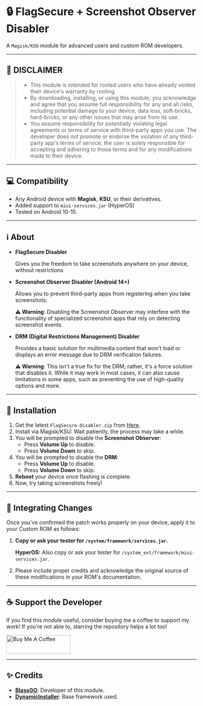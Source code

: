 # 🔒 FlagSecure + Screenshot Observer Disabler

A `Magisk/KSU` module for advanced users and custom ROM developers.

---

## 🚨 **DISCLAIMER**

> - This module is intended for rooted users who have already voided their device's warranty by rooting.
> - By downloading, installing, or using this module, you acknowledge and agree that you assume full responsibility for any and all risks, including potential damage to your device, data loss, soft-bricks, hard-bricks, or any other issues that may arise from its use.
> - You assume responsibility for potentially violating legal agreements or terms of service with third-party apps you use. The developer does not promote or endorse the violation of any third-party app's terms of service; the user is solely responsible for accepting and adhering to those terms and for any modifications made to their device.

---

## 💻 **Compatibility**

* Any Android device with **Magisk**, **KSU**, or their derivatives.
* Added support to ``miui-services.jar`` (HyperOS)
* Tested on Android 10-15.

---

## ℹ️ **About**

* **FlagSecure Disabler**
  
  Gives you the freedom to take screenshots anywhere on your device, without restrictions
* **Screenshot Observer Disabler (Android 14+)**
  
  Allows you to prevent third-party apps from registering when you take screenshots.  
  
  **⚠️ Warning**: Disabling the Screenshot Observer may interfere with the functionality of specialized screenshot apps that rely on detecting screenshot events.
* **DRM (Digital Restrictions Management) Disabler**
  
  Provides a basic solution for multimedia content that won't load or displays an error message due to DRM verification failures.
  
  **⚠️ Warning**: This isn't a true fix for the DRM; rather, it's a force solution that disables it. While it may work in most cases, it can also cause limitations in some apps, such as preventing the use of high-quality options and more.
---

## 🚀 **Installation**

1. Get the latest `FlagSecure-Disabler.zip` from [Here](https://blassgo.blogspot.com/#id=android-projects-user&author=BlassGO&category=MAGISK&year=2025&title=FlagSecure%20Disabler).
2. Install via Magisk/KSU: Wait patiently, the process may take a while.
3. You will be prompted to disable the **Screenshot Observer**:
   - Press **Volume Up** to disable.
   - Press **Volume Down** to skip.
4. You will be prompted to disable the **DRM**:
   - Press **Volume Up** to disable.
   - Press **Volume Down** to skip.
5. **Reboot** your device once flashing is complete.
6. Now, try taking screenshots freely!

---

## 📝 **Integrating Changes**

Once you've confirmed the patch works properly on your device, apply it to your Custom ROM as follows:

1. **Copy or ask your tester for `/system/framework/services.jar`.**
   
   **HyperOS:** Also copy or ask your tester for `/system_ext/framework/miui-services.jar`.
2. Please include proper credits and acknowledge the original source of these modifications in your ROM's documentation.

---

## ☕ **Support the Developer**

If you find this module useful, consider buying me a coffee to support my work! If you're not able to, starring the repository helps a lot too!

<a href="https://www.buymeacoffee.com/BlassGO" target="_blank"><img src="https://cdn.buymeacoffee.com/buttons/v2/default-yellow.png" alt="Buy Me A Coffee" style="height: 50px !important;width: 170px !important;" ></a>

---

## ✨ **Credits**

* **[BlassGO](https://github.com/BlassGO)**: Developer of this module.
* **[DynamicInstaller](https://github.com/BlassGO/DynamicInstaller)**: Base framework used.